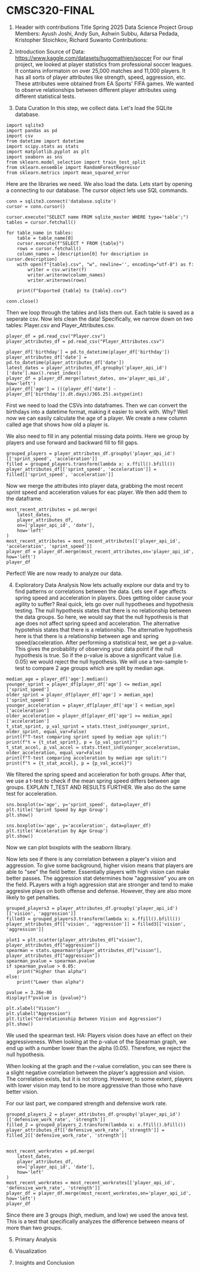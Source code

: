 # CMSC320-FINAL

1. Header with contributions
  Title
  Spring 2025 Data Science Project
  Group Members: Ayush Joshi, Andy Sun, Ashwin Subbu, Adarsa Pedada, Kristopher Stoichkov, Richard Suwanto
  Contributions:


2. Introduction
  Source of Data: https://www.kaggle.com/datasets/hugomathien/soccer
  For our final project, we looked at player statistics from professional soccer leagues. It contains informatoin on over 25,000 matches and 11,000 players. It has all sorts of player attributes like strength, speed, aggression, etc. These attributes were obtained from EA Sports' FIFA games. 
We wanted to observe relationships between different player attributes using different statistical tests. 

3. Data Curation
In this step, we collect data. Let's load the SQLite database.  
```
import sqlite3
import pandas as pd
import csv
from datetime import datetime
import scipy.stats as stats
import matplotlib.pyplot as plt
import seaborn as sns
from sklearn.model_selection import train_test_split
from sklearn.ensemble import RandomForestRegressor
from sklearn.metrics import mean_squared_error
```
Here are the libraries we need. We also load the data. Lets start by opening a connecting to our database. The cursor object lets use SQL commands. 

```
conn = sqlite3.connect('database.sqlite')
cursor = conn.cursor()

cursor.execute("SELECT name FROM sqlite_master WHERE type='table';")
tables = cursor.fetchall()

for table_name in tables:
    table = table_name[0]
    cursor.execute(f"SELECT * FROM {table}")
    rows = cursor.fetchall()
    column_names = [description[0] for description in cursor.description]
    with open(f"{table}.csv", "w", newline='', encoding="utf-8") as f:
        writer = csv.writer(f)
        writer.writerow(column_names)
        writer.writerows(rows)

    print(f"Exported {table} to {table}.csv")

conn.close()
```
Then we loop through the tables and lists them out. Each table is saved as a seperate csv. 
Now lets clean the data! 
Specifically, we narrow down on two tables: Player.csv and Player_Attributes.csv.

```
player_df = pd.read_csv("Player.csv")
player_attributes_df = pd.read_csv("Player_Attributes.csv")

player_df['birthday'] = pd.to_datetime(player_df['birthday'])
player_attributes_df['date'] = pd.to_datetime(player_attributes_df['date'])
latest_dates = player_attributes_df.groupby('player_api_id')['date'].max().reset_index()
player_df = player_df.merge(latest_dates, on='player_api_id', how='left')
player_df['age'] = (((player_df['date'] - player_df['birthday']).dt.days)/365.25).astype(int)
```

First we need to load the CSVs into dataframes. Then we can convert the birthdays into a datetime format, making it easier to work with. 
Why? Well now we can easily calculate the age of a player. We create a new column called age that shows how old a player is. 

We also need to fill in any potential missing data points. Here we group by players and use forward and backward fill to fill gaps. 
```
grouped_players = player_attributes_df.groupby('player_api_id')[['sprint_speed', 'acceleration']]
filled = grouped_players.transform(lambda x: x.ffill().bfill())
player_attributes_df[['sprint_speed', 'acceleration']] = filled[['sprint_speed', 'acceleration']]
```

Now we merge the attributes into player data, grabbing the most recent sprint speed and acceleration values for eac player. We then add them to the dataframe. 
```
most_recent_attributes = pd.merge(
    latest_dates,
    player_attributes_df,
    on=['player_api_id', 'date'],
    how='left'
)
most_recent_attributes = most_recent_attributes[['player_api_id', 'acceleration', 'sprint_speed']]
player_df = player_df.merge(most_recent_attributes,on='player_api_id', how='left')
player_df
```

Perfect! We are now ready to analyze our data. 

4. Exploratory Data Analysis
  Now lets actually explore our data and try to find patterns or correlations between the data. 
Lets see if age affects spring speed and acceleration in players. Does getting older cause your agility to suffer? 
Real quick, lets go over null hypotheses and hypothesis testing.
The null hypothesis states that there is no relationship between the data groups. So here, we would say that the null hypothesis is that age does not affect spring speed and acceleration.
The alternative hypotehsis states that there is a relationship. The alternative hypothesis here is that there is a relationship between age and spring speed/acceleration. 
After performing a statistical test, we get a p-value. This gives the probability of observing your data point if the null hypothesis is true. 
So if the p-value is above a significant value (i.e. 0.05) we would reject the null hypothesis. 
We will use a two-sample t-test to compare 2 age groups which are split by median age. 
```
median_age = player_df['age'].median()
younger_sprint = player_df[player_df['age'] <= median_age]['sprint_speed']
older_sprint = player_df[player_df['age'] > median_age]['sprint_speed']
younger_acceleration = player_df[player_df['age'] < median_age]['acceleration']
older_acceleration = player_df[player_df['age'] >= median_age]['acceleration']
t_stat_sprint, p_val_sprint = stats.ttest_ind(younger_sprint, older_sprint, equal_var=False)
print(f"T-test comparing sprint speed by median age split:")
print(f"t = {t_stat_sprint}, p = {p_val_sprint}")
t_stat_accel, p_val_accel = stats.ttest_ind(younger_acceleration, older_acceleration, equal_var=False)
print(f"T-test comparing acceleration by median age split:")
print(f"t = {t_stat_accel}, p = {p_val_accel}")
```
We filtered the spring speed and acceleration for both groups. 
After that, we use a t-test to check if the mean spring speed differs between age groups. EXPLAIN T_TEST AND RESULTS FURTHER.
We also do the same test for acceleration. 

```
sns.boxplot(x='age', y='sprint_speed', data=player_df)
plt.title('Sprint Speed by Age Group')
plt.show()

sns.boxplot(x='age', y='acceleration', data=player_df)
plt.title('Acceleration by Age Group')
plt.show()
```
Now we can plot boxplots with the seaborn library. 

Now lets see if there is any correlation between a player's vision and aggression. To give some background, higher vision means that players are able to "see" the field better. Essentially players with high vision can make better passes. 
The aggression stat determines how "aggressive" you are on the field. PLayers with a high aggression stat are stronger and tend to make aggresive plays on both offense and defense. However, they are also more likely to get penalties. 

```
grouped_players3 = player_attributes_df.groupby('player_api_id')[['vision', 'aggression']]
filled3 = grouped_players3.transform(lambda x: x.ffill().bfill())
player_attributes_df[['vision', 'aggression']] = filled3[['vision', 'aggression']]

plot1 = plt.scatter(player_attributes_df["vision"], player_attributes_df["aggression"])
spearman = stats.spearmanr(player_attributes_df["vision"], player_attributes_df["aggression"])
spearman_pvalue = spearman.pvalue
if spearman_pvalue > 0.05:
    print("Higher than alpha")
else:
    print("Lower than alpha")

pvalue = 3.26e-80
display(f"pvalue is {pvalue}")

plt.xlabel("Vision")
plt.ylabel("Aggression")
plt.title("Correlationship Between Vision and Aggression")
plt.show()
```
We used the spearman test.
HA: Players vision does have an effect on their aggressiveness.
When looking at the p-value of the Spearman graph, we end up with a number lower than the alpha (0.05). Therefore, we reject the null hypothesis.

When looking at the graph and the r-value correlation, you can see there is a slight negative correlation between the player's aggression and vision. The correlation exists, but it is not strong. However, to some extent, players with lower vision may tend to be more aggressive than those who have better vision.


For our last part, we compared strength and defensive work rate. 
```
grouped_players_2 = player_attributes_df.groupby('player_api_id')[['defensive_work_rate', 'strength']]
filled_2 = grouped_players_2.transform(lambda x: x.ffill().bfill())
player_attributes_df[['defensive_work_rate', 'strength']] = filled_2[['defensive_work_rate', 'strength']]


most_recent_workrates = pd.merge(
    latest_dates,
    player_attributes_df,
    on=['player_api_id', 'date'],
    how='left'
)
most_recent_workrates = most_recent_workrates[['player_api_id', 'defensive_work_rate', 'strength']]
player_df = player_df.merge(most_recent_workrates,on='player_api_id', how='left')
player_df
```
Since there are 3 groups (high, medium, and low) we used the anova test. This is a test that specifically analyzes the difference between means of more than two groups. 

5. Primary Analysis

6. Visualization

7. Insights and Conclusion 
